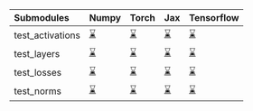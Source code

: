 | Submodules       | Numpy                                                                                                                           | Torch                                                                                                                           | Jax                                                                                                                             | Tensorflow                                                                                                                      |
|:-----------------|:--------------------------------------------------------------------------------------------------------------------------------|:--------------------------------------------------------------------------------------------------------------------------------|:--------------------------------------------------------------------------------------------------------------------------------|:--------------------------------------------------------------------------------------------------------------------------------|
| test_activations | <a href="https://github.com/unifyai/ivy/runs/8068799178?check_suite_focus=true" rel="noopener noreferrer" target="_blank">⌛</a> | <a href="https://github.com/unifyai/ivy/runs/8068799599?check_suite_focus=true" rel="noopener noreferrer" target="_blank">⌛</a> | <a href="https://github.com/unifyai/ivy/runs/8068800081?check_suite_focus=true" rel="noopener noreferrer" target="_blank">⌛</a> | <a href="https://github.com/unifyai/ivy/runs/8068800526?check_suite_focus=true" rel="noopener noreferrer" target="_blank">⌛</a> |
| test_layers      | <a href="https://github.com/unifyai/ivy/runs/8068799282?check_suite_focus=true" rel="noopener noreferrer" target="_blank">⌛</a> | <a href="https://github.com/unifyai/ivy/runs/8068799696?check_suite_focus=true" rel="noopener noreferrer" target="_blank">⌛</a> | <a href="https://github.com/unifyai/ivy/runs/8068800190?check_suite_focus=true" rel="noopener noreferrer" target="_blank">⌛</a> | <a href="https://github.com/unifyai/ivy/runs/8068800623?check_suite_focus=true" rel="noopener noreferrer" target="_blank">⌛</a> |
| test_losses      | <a href="https://github.com/unifyai/ivy/runs/8068799363?check_suite_focus=true" rel="noopener noreferrer" target="_blank">⌛</a> | <a href="https://github.com/unifyai/ivy/runs/8068799817?check_suite_focus=true" rel="noopener noreferrer" target="_blank">⌛</a> | <a href="https://github.com/unifyai/ivy/runs/8068800325?check_suite_focus=true" rel="noopener noreferrer" target="_blank">⌛</a> | <a href="https://github.com/unifyai/ivy/runs/8068800721?check_suite_focus=true" rel="noopener noreferrer" target="_blank">⌛</a> |
| test_norms       | <a href="https://github.com/unifyai/ivy/runs/8068799467?check_suite_focus=true" rel="noopener noreferrer" target="_blank">⌛</a> | <a href="https://github.com/unifyai/ivy/runs/8068799956?check_suite_focus=true" rel="noopener noreferrer" target="_blank">⌛</a> | <a href="https://github.com/unifyai/ivy/runs/8068800418?check_suite_focus=true" rel="noopener noreferrer" target="_blank">⌛</a> | <a href="https://github.com/unifyai/ivy/runs/8068800826?check_suite_focus=true" rel="noopener noreferrer" target="_blank">⌛</a> |